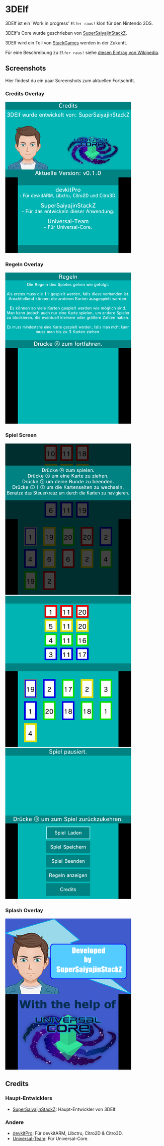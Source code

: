 # 3DElf
3DElf ist ein 'Work in progress' `Elfer raus!` klon für den Nintendo 3DS.

3DElf's Core wurde geschrieben von [SuperSaiyajinStackZ](https://github.com/SuperSaiyajinStackZ).

3DElf wird ein Teil von [StackGames](https://github.com/SuperSaiyajinStackZ/Stack-Game-Template) werden in der Zukunft.

Für eine Beschreibung zu `Elfer raus!` siehe [diesen Eintrag von Wikipedia](https://de.wikipedia.org/wiki/Elfer_raus!).

## Screenshots

Hier findest du ein paar Screenshots zum aktuellen Fortschritt.

### Credits Overlay
![](https://github.com/SuperSaiyajinStackZ/3DElf/blob/main/screenshots/credits.png)

### Regeln Overlay
![](https://github.com/SuperSaiyajinStackZ/3DElf/blob/main/screenshots/regeln.png)

### Spiel Screen
![](https://github.com/SuperSaiyajinStackZ/3DElf/blob/main/screenshots/anweisung.png) ![](https://github.com/SuperSaiyajinStackZ/3DElf/blob/main/screenshots/spielScreen.png)  ![](https://github.com/SuperSaiyajinStackZ/3DElf/blob/main/screenshots/unter_menu.png)

### Splash Overlay
![](https://github.com/SuperSaiyajinStackZ/3DElf/blob/main/screenshots/dev_by.png)

## Credits
### Haupt-Entwicklers
- [SuperSaiyajinStackZ](https://github.com/SuperSaiyajinStackZ): Haupt-Entwickler von 3DElf.

### Andere
- [devkitPro](https://github.com/devkitPro): Für devkitARM, Libctru, Citro2D & Citro3D.
- [Universal-Team](https://github.com/Universal-Team): Für Universal-Core.